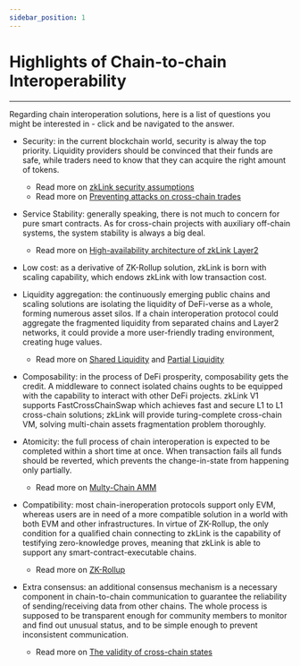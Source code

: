 ```yaml
---
sidebar_position: 1
---
```


# Highlights of Chain-to-chain Interoperability

---
Regarding chain interoperation solutions, here is a list of questions you might be interested in - click and be navigated to the answer.

- <span className="highlight">Security</span>: in the current blockchain world, security is alway the top priority. Liquidity providers should be convinced that their funds are safe, while traders need to know that they can acquire the right amount of tokens.

  - Read more on [zkLink security assumptions](/docs/Technology/About-Security#security-assumptions)
  - Read more on [Preventing attacks on cross-chain trades](/docs/Technology/About-Security#preventing-attacks-on-cross-chain-trades)

- <span className="highlight">Service Stability</span>: generally speaking, there is not much to concern for pure smart contracts. As for cross-chain projects with auxiliary off-chain systems, the system stability is always a big deal.

  - Read more on [High-availability architecture of zkLink Layer2](/docs/Technology/Technology#high-availability-architecture-of-zklink-layer2)

- <span className="highlight">Low cost</span>: as a derivative of ZK-Rollup solution, zkLink is born with scaling capability, which endows zkLink with low transaction cost.

- <span className="highlight">Liquidity aggregation</span>: the continuously emerging public chains and scaling solutions are isolating the liquidity of DeFi-verse as a whole, forming numerous asset silos. If a chain interoperation protocol could aggregate the fragmented liquidity from separated chains and Layer2 networks, it could provide a more user-friendly trading environment, creating huge values.

  - Read more on [Shared Liquidity](/docs/Technology/Overview#shared-liquidity) and [Partial Liquidity](/docs/Technology/Technology#partial-liquidity)

- <span className="highlight">Composability</span>: in the process of DeFi prosperity, composability gets the credit. A middleware to connect isolated chains oughts to be equipped with the capability to interact with other DeFi projects. zkLink V1 supports FastCrossChainSwap which achieves fast and secure L1 to L1 cross-chain solutions; zkLink will provide turing-complete cross-chain VM, solving multi-chain assets fragmentation problem thoroughly.

- <span className="highlight">Atomicity</span>: the full process of chain interoperation is expected to be completed within a short time at once. When transaction fails all funds should be reverted, which prevents the change-in-state from happening only partially.

  - Read more on [Multy-Chain AMM](/docs/Technology/Technology#a-multi-chain-amm)

- <span className="highlight">Compatibility</span>: most chain-ineroperation protocols support only EVM, whereas users are in need of a more compatible solution in a world with both EVM and other infrastructures. In virtue of ZK-Rollup, the only condition for a qualified chain connecting to zkLink is the capability of testifying zero-knowledge proves, meaning that zkLink is able to support any smart-contract-executable chains.

  - Read more on [ZK-Rollup](/docs/Technology/Technology#about-zkrollup)

- <span className="highlight">Extra consensus</span>: an additional consensus mechanism is a necessary component in chain-to-chain communication to guarantee the reliability of sending/receiving data from other chains. The whole process is supposed to be transparent enough for community members to monitor and find out unusual status, and to be simple enough to prevent inconsistent communication.

  - Read more on [The validity of cross-chain states](/docs/Technology/About-Security#the-validity-of-cross-chain-states)
